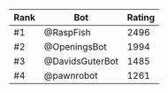 Rank|Bot|Rating
---|---|---
#1|@RaspFish|2496
#2|@OpeningsBot|1994
#3|@DavidsGuterBot|1485
#4|@pawnrobot|1261
